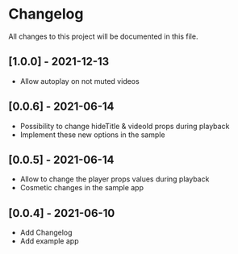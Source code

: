 # Changelog
All changes to this project will be documented in this file.

## [1.0.0] - 2021-12-13
- Allow autoplay on not muted videos

## [0.0.6] - 2021-06-14
- Possibility to change hideTitle & videoId props during playback
- Implement these new options in the sample
  
## [0.0.5] - 2021-06-14
- Allow to change the player props values during playback
- Cosmetic changes in the sample app

## [0.0.4] - 2021-06-10
- Add Changelog
- Add example app 
